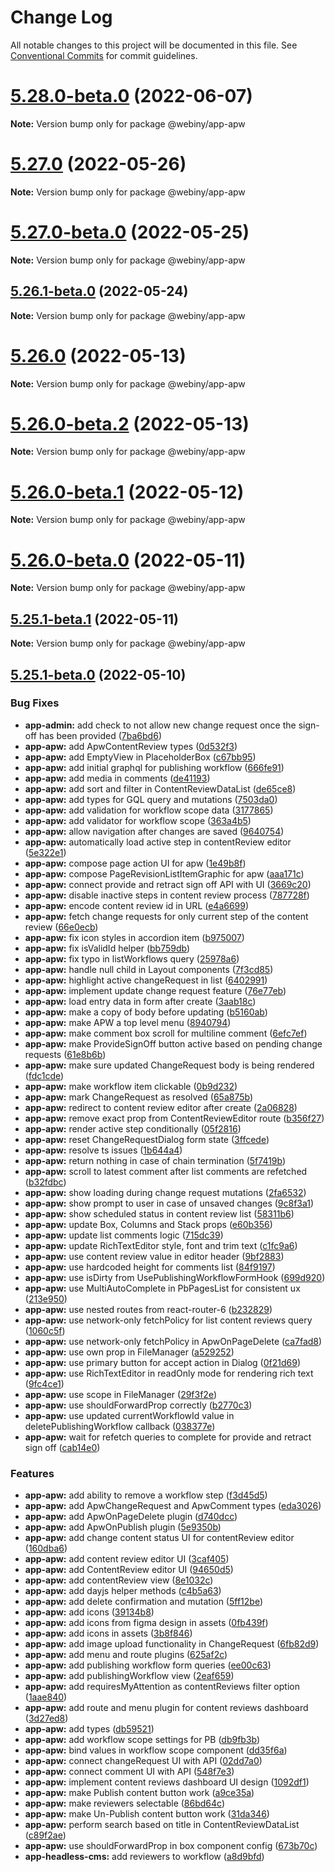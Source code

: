 # Change Log

All notable changes to this project will be documented in this file.
See [Conventional Commits](https://conventionalcommits.org) for commit guidelines.

# [5.28.0-beta.0](https://github.com/webiny/webiny-js/compare/v5.27.0...v5.28.0-beta.0) (2022-06-07)

**Note:** Version bump only for package @webiny/app-apw





# [5.27.0](https://github.com/webiny/webiny-js/compare/v5.27.0-beta.0...v5.27.0) (2022-05-26)

**Note:** Version bump only for package @webiny/app-apw





# [5.27.0-beta.0](https://github.com/webiny/webiny-js/compare/v5.26.1-beta.0...v5.27.0-beta.0) (2022-05-25)

**Note:** Version bump only for package @webiny/app-apw





## [5.26.1-beta.0](https://github.com/webiny/webiny-js/compare/v5.26.0...v5.26.1-beta.0) (2022-05-24)

**Note:** Version bump only for package @webiny/app-apw





# [5.26.0](https://github.com/webiny/webiny-js/compare/v5.26.0-beta.2...v5.26.0) (2022-05-13)

**Note:** Version bump only for package @webiny/app-apw





# [5.26.0-beta.2](https://github.com/webiny/webiny-js/compare/v5.26.0-beta.1...v5.26.0-beta.2) (2022-05-13)

**Note:** Version bump only for package @webiny/app-apw





# [5.26.0-beta.1](https://github.com/webiny/webiny-js/compare/v5.26.0-beta.0...v5.26.0-beta.1) (2022-05-12)

**Note:** Version bump only for package @webiny/app-apw





# [5.26.0-beta.0](https://github.com/webiny/webiny-js/compare/v5.25.1-beta.1...v5.26.0-beta.0) (2022-05-11)

**Note:** Version bump only for package @webiny/app-apw





## [5.25.1-beta.1](https://github.com/webiny/webiny-js/compare/v5.25.1-beta.0...v5.25.1-beta.1) (2022-05-11)

**Note:** Version bump only for package @webiny/app-apw





## [5.25.1-beta.0](https://github.com/webiny/webiny-js/compare/v5.25.0...v5.25.1-beta.0) (2022-05-10)


### Bug Fixes

* **app-admin:** add check to not allow new change request once the sign-off has been provided ([7ba6bd6](https://github.com/webiny/webiny-js/commit/7ba6bd6267832c9b662711103e3e442f7426247f))
* **app-apw:** add ApwContentReview types ([0d532f3](https://github.com/webiny/webiny-js/commit/0d532f30a8d628294777f03d03ee5908e9f26c9c))
* **app-apw:** add EmptyView in PlaceholderBox ([c67bb95](https://github.com/webiny/webiny-js/commit/c67bb95335c5fd4fc3bf0d2fed395a1120ff2287))
* **app-apw:** add initial graphql for publishing workflow ([666fe91](https://github.com/webiny/webiny-js/commit/666fe9194f32d897b55098f32d296db215e20e3e))
* **app-apw:** add media in comments ([de41193](https://github.com/webiny/webiny-js/commit/de411938ef9792cfa6a70fe5299364cbdb6571d7))
* **app-apw:** add sort and filter in ContentReviewDataList ([de65ce8](https://github.com/webiny/webiny-js/commit/de65ce8bb1e6e2ef9b291876608d7e5b32305b73))
* **app-apw:** add types for GQL query and mutations ([7503da0](https://github.com/webiny/webiny-js/commit/7503da0f1546b95d85cd3f916669b4672ba01f92))
* **app-apw:** add validation for workflow scope data ([3177865](https://github.com/webiny/webiny-js/commit/3177865fe6c335d07494af5f46c76ecbf71b32e6))
* **app-apw:** add validator for workflow scope ([363a4b5](https://github.com/webiny/webiny-js/commit/363a4b5fd32d9940ebe697f2c47c16009b63514f))
* **app-apw:** allow navigation after changes are saved ([9640754](https://github.com/webiny/webiny-js/commit/9640754d06f9b6c7f8feefad2d1133b2d74acaaf))
* **app-apw:** automatically load active step in contentReview editor ([5e322e1](https://github.com/webiny/webiny-js/commit/5e322e10bd9c3f8e1c19cec6587ad854999b5d39))
* **app-apw:** compose page action UI for apw ([1e49b8f](https://github.com/webiny/webiny-js/commit/1e49b8ff63c542ccf1d6615cd18bd16256418464))
* **app-apw:** compose PageRevisionListItemGraphic for apw ([aaa171c](https://github.com/webiny/webiny-js/commit/aaa171ccec81920cfe0a312f50e40fa35135319d))
* **app-apw:** connect provide and retract sign off API with UI ([3669c20](https://github.com/webiny/webiny-js/commit/3669c202315061ed532e094c84f42c64f1dd07cd))
* **app-apw:** disable inactive steps in content review process ([787728f](https://github.com/webiny/webiny-js/commit/787728fae0a57389d1df4f51d42cb7eab134cfa7))
* **app-apw:** encode content review id in URL ([e4a6699](https://github.com/webiny/webiny-js/commit/e4a669951815bae4eb1b4aa38f71a95a17f69414))
* **app-apw:** fetch change requests for only current step of the content review ([66e0ecb](https://github.com/webiny/webiny-js/commit/66e0ecbce49c4b0464db98c5c82e392351136af0))
* **app-apw:** fix icon styles in accordion item ([b975007](https://github.com/webiny/webiny-js/commit/b9750074c4974e8d72bab22cdd9a8e530c81f7ce))
* **app-apw:** fix isValidId helper ([bb759db](https://github.com/webiny/webiny-js/commit/bb759dbd078709c4d2c2f3d3e0bb3f86469928bf))
* **app-apw:** fix typo in listWorkflows query ([25978a6](https://github.com/webiny/webiny-js/commit/25978a6f26768c172f2ae71f520a529bf35cd275))
* **app-apw:** handle null child in Layout components ([7f3cd85](https://github.com/webiny/webiny-js/commit/7f3cd85e3328a2121e3c2793d5c8749b153c834b))
* **app-apw:** highlight active changeRequest in list ([6402991](https://github.com/webiny/webiny-js/commit/64029916168b33711dc54dc3b2012779dbfaf30b))
* **app-apw:** implement update change request feature ([76e77eb](https://github.com/webiny/webiny-js/commit/76e77eb2e66e7a80b32329e862a717dd30392291))
* **app-apw:** load entry data in form after create ([3aab18c](https://github.com/webiny/webiny-js/commit/3aab18c20b7d418f60cf53d1669521afd19ab5e4))
* **app-apw:** make a copy of body before updating ([b5160ab](https://github.com/webiny/webiny-js/commit/b5160ab46a415cb208ff44ac00caff779af417d2))
* **app-apw:** make APW a top level menu ([8940794](https://github.com/webiny/webiny-js/commit/8940794dfe8b8d0849524d2853c38ffa1ee12d14))
* **app-apw:** make comment box scroll for multiline comment ([6efc7ef](https://github.com/webiny/webiny-js/commit/6efc7efe65204c28aa08e5d15b9f63015ded17de))
* **app-apw:** make ProvideSignOff button active based on pending change requests ([61e8b6b](https://github.com/webiny/webiny-js/commit/61e8b6b3f4a5f7b44d57bc43f1096407f033494c))
* **app-apw:** make sure updated ChangeRequest body is being rendered ([fdc1cde](https://github.com/webiny/webiny-js/commit/fdc1cde639e10f8c53f02cc966a54cb724be0dde))
* **app-apw:** make workflow item clickable ([0b9d232](https://github.com/webiny/webiny-js/commit/0b9d2323105e7c1d4811edd6d6c425704450501a))
* **app-apw:** mark ChangeRequest as resolved ([65a875b](https://github.com/webiny/webiny-js/commit/65a875bcb8838a6c064ec21779ae8e5e2e2f5f6a))
* **app-apw:** redirect to content review editor after create ([2a06828](https://github.com/webiny/webiny-js/commit/2a06828e97c47a3dec4a59827b1d57c15b0289cc))
* **app-apw:** remove exact prop from ContentReviewEditor route ([b356f27](https://github.com/webiny/webiny-js/commit/b356f27c1ea967b0f642069e4517be9d4926ad60))
* **app-apw:** render active step conditionally ([05f2816](https://github.com/webiny/webiny-js/commit/05f2816364fc22578d4ea177d661fef92214df0b))
* **app-apw:** reset ChangeRequestDialog form state ([3ffcede](https://github.com/webiny/webiny-js/commit/3ffcede4f15951b3e7724ad88196632310bb02c2))
* **app-apw:** resolve ts issues ([1b644a4](https://github.com/webiny/webiny-js/commit/1b644a4918eb074f5d03085de2b0e985523adc47))
* **app-apw:** return nothing in case of chain termination ([5f7419b](https://github.com/webiny/webiny-js/commit/5f7419bf87b67215f8476418e607770de32ae317))
* **app-apw:** scroll to latest comment after list comments are refetched ([b32fdbc](https://github.com/webiny/webiny-js/commit/b32fdbcdcd933fa231dafa3e4b96bb3dc8359350))
* **app-apw:** show loading during change request mutations ([2fa6532](https://github.com/webiny/webiny-js/commit/2fa6532ab2c1b740a26f2a2c4024ab11174d2918))
* **app-apw:** show prompt to user in case of unsaved changes ([9c8f3a1](https://github.com/webiny/webiny-js/commit/9c8f3a1288bc11333177ac9343c98115bd6d3573))
* **app-apw:** show scheduled status in content review list ([58311b6](https://github.com/webiny/webiny-js/commit/58311b674efaa0ca2c5bfd0808c245f54ab654ba))
* **app-apw:** update Box, Columns and Stack props ([e60b356](https://github.com/webiny/webiny-js/commit/e60b3566053ff3bc8dc9a138ae6e2541d0d83409))
* **app-apw:** update list comments logic ([715dc39](https://github.com/webiny/webiny-js/commit/715dc3960c2751dfb6b56a11200a250cbd354602))
* **app-apw:** update RichTextEditor style, font and trim text ([c1fc9a6](https://github.com/webiny/webiny-js/commit/c1fc9a656f7a07e7c0d091e01b662c7828969690))
* **app-apw:** use content review value in editor header ([9bf2883](https://github.com/webiny/webiny-js/commit/9bf28835d530c20170ac79d58a12b385609e9bc4))
* **app-apw:** use hardcoded height for comments list ([84f9197](https://github.com/webiny/webiny-js/commit/84f9197ab464bf03c0c8b82e0a31057b5b886952))
* **app-apw:** use isDirty from UsePublishingWorkflowFormHook ([699d920](https://github.com/webiny/webiny-js/commit/699d92069ad0dc32c73496c181cc042ed11380e9))
* **app-apw:** use MultiAutoComplete in PbPagesList for consistent ux ([213e950](https://github.com/webiny/webiny-js/commit/213e95063468f3781d7cb18aef8111e5f181018e))
* **app-apw:** use nested routes from react-router-6 ([b232829](https://github.com/webiny/webiny-js/commit/b2328293d14b13122e3ec6f13c2a103ea312b9a4))
* **app-apw:** use network-only fetchPolicy for list content reviews query ([1060c5f](https://github.com/webiny/webiny-js/commit/1060c5f872e951eb7c4dc9524f3213e12dc831e2))
* **app-apw:** use network-only fetchPolicy in ApwOnPageDelete ([ca7fad8](https://github.com/webiny/webiny-js/commit/ca7fad88af1bc555f163ad816caa607035d52f63))
* **app-apw:** use own prop in FileManager ([a529252](https://github.com/webiny/webiny-js/commit/a529252ce137b2b8473b902177f5cde47300ec0c))
* **app-apw:** use primary button for accept action in Dialog ([0f21d69](https://github.com/webiny/webiny-js/commit/0f21d69151ba0315916247175400a923c248a5dc))
* **app-apw:** use RichTextEditor in readOnly mode for rendering rich text ([9fc4ce1](https://github.com/webiny/webiny-js/commit/9fc4ce1eaa3bffc0ad211f8404242d89792e9e6b))
* **app-apw:** use scope in FileManager ([29f3f2e](https://github.com/webiny/webiny-js/commit/29f3f2e0ba6aec0406a6c8b71003d472a7aa37b3))
* **app-apw:** use shouldForwardProp correctly ([b2770c3](https://github.com/webiny/webiny-js/commit/b2770c3c058297dded8531a4d25f577c23432a15))
* **app-apw:** use updated currentWorkflowId value in deletePublishingWorkflow callback ([038377e](https://github.com/webiny/webiny-js/commit/038377e30dc20d68de850d08dbb62fc3dec29496))
* **app-apw:** wait for refetch queries to complete for provide and retract sign off ([cab14e0](https://github.com/webiny/webiny-js/commit/cab14e0b72e0f67311d0e321743c924d5ed4969e))


### Features

* **app-apw:** add ability to remove a workflow step ([f3d45d5](https://github.com/webiny/webiny-js/commit/f3d45d5debe980903b5ff6016843d09b8ba73314))
* **app-apw:** add ApwChangeRequest and ApwComment types ([eda3026](https://github.com/webiny/webiny-js/commit/eda3026765852c853d7887d5b9a0ca050c64fa15))
* **app-apw:** add ApwOnPageDelete plugin ([d740dcc](https://github.com/webiny/webiny-js/commit/d740dccfc773cffd0452df997b4441aa2c1276b8))
* **app-apw:** add ApwOnPublish plugin ([5e9350b](https://github.com/webiny/webiny-js/commit/5e9350b4bb5b3aea571754442dd31c6606b2d56d))
* **app-apw:** add change content status UI for contentReview editor ([160dba6](https://github.com/webiny/webiny-js/commit/160dba6144ef830dfa98a391c0417dccddee17a9))
* **app-apw:** add content review editor UI ([3caf405](https://github.com/webiny/webiny-js/commit/3caf4054b5d0247c336ad5201fb803d6dfe1b967))
* **app-apw:** add ContentReview editor UI ([94650d5](https://github.com/webiny/webiny-js/commit/94650d534a5475e3aaf6a5ad7231bed1cf96eb13))
* **app-apw:** add contentReview view ([8e1032c](https://github.com/webiny/webiny-js/commit/8e1032ce5b0880b725b7ad59423c3732d61864c0))
* **app-apw:** add dayjs helper methods ([c4b5a63](https://github.com/webiny/webiny-js/commit/c4b5a634f16a005b1ee178fbb51e0b77a7a3a151))
* **app-apw:** add delete confirmation and mutation ([5ff12be](https://github.com/webiny/webiny-js/commit/5ff12be0cec24e454b4fb7e3252220580a870f51))
* **app-apw:** add icons ([39134b8](https://github.com/webiny/webiny-js/commit/39134b898ef61027448b7f06bbfec25cf71d2007))
* **app-apw:** add icons from figma design in assets ([0fb439f](https://github.com/webiny/webiny-js/commit/0fb439fea63754385d1ca3b63903d84162ce846e))
* **app-apw:** add icons in assets ([3b8f846](https://github.com/webiny/webiny-js/commit/3b8f846e7134f9550e2d5928b6705828e14f900a))
* **app-apw:** add image upload functionality in ChangeRequest ([6fb82d9](https://github.com/webiny/webiny-js/commit/6fb82d986b4f8c4426ee2b7cd2b9b53ff4f09ff6))
* **app-apw:** add menu and route plugins ([625af2c](https://github.com/webiny/webiny-js/commit/625af2cad8f728cfbb498b8697ab057a14840bf5))
* **app-apw:** add publishing workflow form queries ([ee00c63](https://github.com/webiny/webiny-js/commit/ee00c6349b633caff48810456f3c65dde078e1cb))
* **app-apw:** add publishingWorkflow view ([2eaf659](https://github.com/webiny/webiny-js/commit/2eaf6593e766293076243b23fc4b01e395f441be))
* **app-apw:** add requiresMyAttention as contentReviews filter option ([1aae840](https://github.com/webiny/webiny-js/commit/1aae84030344df552ee3480c87577436adddd135))
* **app-apw:** add route and menu plugin for content reviews dashboard ([3d27ed8](https://github.com/webiny/webiny-js/commit/3d27ed8e25509243f0f77add7d261c4c8885eae4))
* **app-apw:** add types ([db59521](https://github.com/webiny/webiny-js/commit/db59521cdfe943a187a803494053a7c752e7bdd5))
* **app-apw:** add workflow scope settings for PB ([db9fb3b](https://github.com/webiny/webiny-js/commit/db9fb3b9067b8d5bc7aecab0bf59e59dd3d8a976))
* **app-apw:** bind values in workflow scope component ([dd35f6a](https://github.com/webiny/webiny-js/commit/dd35f6aec72eaef843e0114d00477703fe37a16c))
* **app-apw:** connect changeRequest UI with API ([02dd7a0](https://github.com/webiny/webiny-js/commit/02dd7a084e416eb8452fcad414eb6a3cb20491a9))
* **app-apw:** connect comment UI with API ([548f7e3](https://github.com/webiny/webiny-js/commit/548f7e3cd5acbf9137753ccbf4a2b1fe6d2004c8))
* **app-apw:** implement content reviews dashboard UI design ([1092df1](https://github.com/webiny/webiny-js/commit/1092df1434ffdb84ef522ab7fcf1c3c01bf3ffde))
* **app-apw:** make Publish content button work ([a9ce35a](https://github.com/webiny/webiny-js/commit/a9ce35a9e2c7eccc670a7d095a4f79353ed433e3))
* **app-apw:** make reviewers selectable ([86bd64c](https://github.com/webiny/webiny-js/commit/86bd64c05daa16292e08753cc60f21aa568721ff))
* **app-apw:** make Un-Publish content button work ([31da346](https://github.com/webiny/webiny-js/commit/31da3467ff392b73497efd7d2bce525d3778ffe2))
* **app-apw:** perform search based on title in ContentReviewDataList ([c89f2ae](https://github.com/webiny/webiny-js/commit/c89f2aee34f74f6907915435031760914924ba49))
* **app-apw:** use shouldForwardProp in box component config ([673b70c](https://github.com/webiny/webiny-js/commit/673b70c8e0e25d29010359e85fefa845737587ad))
* **app-headless-cms:** add reviewers to workflow ([a8d9bfd](https://github.com/webiny/webiny-js/commit/a8d9bfd8f12272c13e3c164af097967e90d2c2f6))
